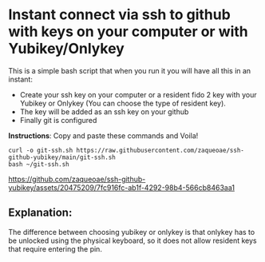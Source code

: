 # Instant connect via ssh to github with keys on your computer or with Yubikey/Onlykey
This is a simple bash script that when you run it you will have all this in an instant:
- Create your ssh key on your computer or a resident fido 2 key with your Yubikey or Onlykey (You can choose the type of resident key).
- The key will be added as an ssh key on your github
- Finally git is configured


**Instructions**: Copy and paste these commands and Voila!
```console
curl -o git-ssh.sh https://raw.githubusercontent.com/zaqueoae/ssh-github-yubikey/main/git-ssh.sh
bash ~/git-ssh.sh
```


https://github.com/zaqueoae/ssh-github-yubikey/assets/20475209/7fc916fc-ab1f-4292-98b4-566cb8463aa1



## Explanation:
The difference between choosing yubikey or onlykey is that onlykey has to be unlocked using the physical keyboard, so it does not allow resident keys that require entering the pin.
